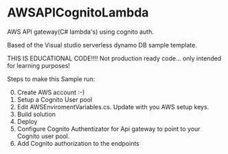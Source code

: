 # AWSAPICognitoLambda
AWS API gateway(C# lambda's) using cognito auth.

Based of the Visual studio serverless dynamo DB sample template.

THIS IS EDUCATIONAL CODE!!!! Not production ready code... only intended for learning purposes!



Steps to make this Sample run: 

0) Create AWS account :-) 
1) Setup a Cognito User pool
2) Edit AWSEnviromentVariables.cs. Update with you AWS setup keys.
3) Build solution
4) Deploy
5) Configure Cognito Authentizator for Api gateway to point to your Cognito user pool.
6) Add Cognito authorization to the endpoints 


